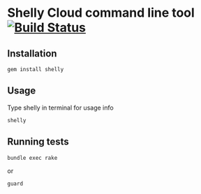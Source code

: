 # Shelly Cloud command line tool [![Build Status](https://secure.travis-ci.org/shellycloud/shelly.png?branch=master)](http://travis-ci.org/shellycloud/shelly)

## Installation

    gem install shelly

## Usage

  Type shelly in terminal for usage info

    shelly

## Running tests

    bundle exec rake

or

    guard
